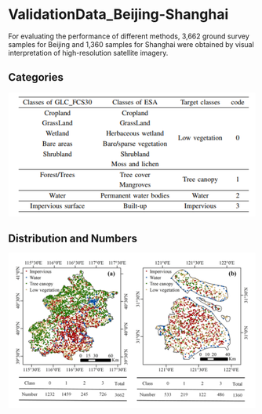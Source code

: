 # ValidationData_Beijing-Shanghai
For evaluating the performance of different methods, 3,662 ground survey samples for Beijing and 1,360 samples for Shanghai were obtained by visual interpretation of high-resolution satellite imagery. 
## Categories
![](https://github.com/cugbrs/ValidationData_Beijing-Shanghai/raw/master/img/Categories.png)
## Distribution and Numbers
![](https://github.com/cugbrs/ValidationData_Beijing-Shanghai/raw/master/img/Fig10.jpg)
